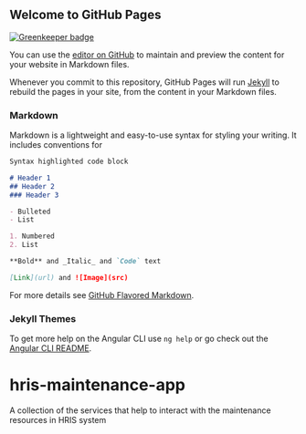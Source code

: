 ## Welcome to GitHub Pages

[![Greenkeeper badge](https://badges.greenkeeper.io/hisptz/hris-maintenance-app.svg)](https://greenkeeper.io/)

You can use the [editor on GitHub](https://github.com/hisptz/hris-maintenance-app/edit/master/README.md) to maintain and preview the content for your website in Markdown files.

Whenever you commit to this repository, GitHub Pages will run [Jekyll](https://jekyllrb.com/) to rebuild the pages in your site, from the content in your Markdown files.

### Markdown

Markdown is a lightweight and easy-to-use syntax for styling your writing. It includes conventions for

```markdown
Syntax highlighted code block

# Header 1
## Header 2
### Header 3

- Bulleted
- List

1. Numbered
2. List

**Bold** and _Italic_ and `Code` text

[Link](url) and ![Image](src)
```

For more details see [GitHub Flavored Markdown](https://guides.github.com/features/mastering-markdown/).

### Jekyll Themes

To get more help on the Angular CLI use `ng help` or go check out the [Angular CLI README](https://github.com/angular/angular-cli/blob/master/README.md).

# hris-maintenance-app
A collection of the services that help to interact with the maintenance resources in HRIS system
